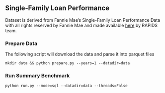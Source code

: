 ## Single-Family Loan Performance
Dataset is derived from Fannie Mae’s Single-Family Loan Performance Data with all rights reserved by Fannie Mae and made available [here](https://docs.rapids.ai/datasets/mortgage-data) by RAPIDS team. 

### Prepare Data
The following script will download the data and parse it into parquet files

```
mkdir data && python prepare.py --years=1 --datadir=data
```
### Run Summary Benchmark

```
python run.py --mode=sql --datadir=data --threads=False
```

